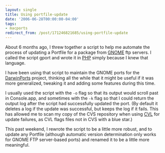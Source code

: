 ```yaml
---
layout: single
title: Using portfile-update
date: '2006-06-28T00:00:00-04:00'
tags:
- macports
redirect_from: /post/171246821685/using-portfile-update
---
```

About 6 months ago, I threw together a script to help me automate the process of updating a Portfile for a package from [GNOME](http://www.gnome.org) ftp servers. I called the script gport and wrote it in [PHP](http://php.net) simply because I knew that language.

I have been using that script to maintain the GNOME ports for the [DarwinPorts](http://www.darwinports.org) project, thinking all the while that it might be useful if it was more generalized, tweaking it and adding some features during this time.

I usually used the script with the `-o` flag so that its output would scroll past in Console.app, and sometimes with the `-k` flag so that I could return the output log after the script had successfully updated the port. (By default it deletes a log if the update was successful, but keeps the log if it fails. This has allowed me to scan my copy of the CVS repository when using [CVL](http://www.sente.ch/software/cvl/) for update failures, as CVL flags files not in CVS with a blue star.)

This past weekend, I rewrote the script to be a little more robust, and to update any Portfile (although automatic version determination only works for GNOME FTP server-based ports) and renamed it to be a little more meaningful.
